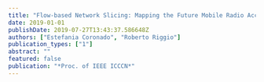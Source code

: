 ```yaml
---
title: "Flow-based Network Slicing: Mapping the Future Mobile Radio Access Networks"
date: 2019-01-01
publishDate: 2019-07-27T13:43:37.586648Z
authors: ["Estefania Coronado", "Roberto Riggio"]
publication_types: ["1"]
abstract: ""
featured: false
publication: "*Proc. of IEEE ICCCN*"
---
```


